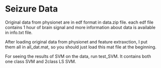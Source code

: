 # Seizure Data

Original data from physionet are in edf format in data.zip file. each edf file contains 1 hour of brain signal and more information about data is available in info.txt file.

After loading original data from physionet and feature extraxction, I put them all in all_dat.mat, so you should just load this mat file at the beginning.

For seeing the results of SVM on the data, run test_SVM. It contains both one class SVM and 2class LS SVM.


